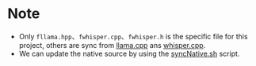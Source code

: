 # Note

- Only `fllama.hpp`、`fwhisper.cpp`、`fwhisper.h` is the specific file for this project, others are sync from [llama.cpp](https://github.com/ggerganov/llama.cpp) ans [whisper.cpp](https://github.com/ggerganov/whisper.cpp).
- We can update the native source by using the [syncNative.sh](../../scripts/syncNative.sh) script.
